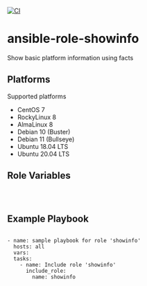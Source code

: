 [![CI](https://github.com/de-it-krachten/ansible-role-showinfo/workflows/CI/badge.svg?event=push)](https://github.com/de-it-krachten/ansible-role-showinfo/actions?query=workflow%3ACI)


# ansible-role-showinfo

Show basic platform information using facts

Platforms
--------------

Supported platforms

- CentOS 7
- RockyLinux 8
- AlmaLinux 8
- Debian 10 (Buster)
- Debian 11 (Bullseye)
- Ubuntu 18.04 LTS
- Ubuntu 20.04 LTS



Role Variables
--------------
<pre><code>

</pre></code>


Example Playbook
----------------

<pre><code>
- name: sample playbook for role 'showinfo'
  hosts: all
  vars:
  tasks:
    - name: Include role 'showinfo'
      include_role:
        name: showinfo
</pre></code>

